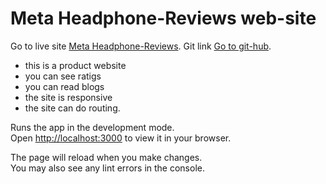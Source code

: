 # Meta Headphone-Reviews web-site

Go to live site [Meta Headphone-Reviews](https://assignment-9-mr-mads.netlify.app/).
Git link [Go to git-hub](https://github.com/programming-hero-web-course-4/product-analysis-website-MrMADS28289).

* this is a product website
* you can see ratigs
* you can read blogs
* the site is responsive
* the site can do routing.

Runs the app in the development mode.\
Open [http://localhost:3000](http://localhost:3000) to view it in your browser.

The page will reload when you make changes.\
You may also see any lint errors in the console.
